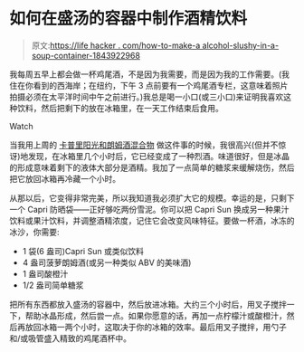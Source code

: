 # 如何在盛汤的容器中制作酒精饮料

> 原文:[https://life hacker . com/how-to-make-a alcohol-slushy-in-a-soup-container-1843922968](https://lifehacker.com/how-to-make-an-alcoholic-slushy-in-a-soup-container-1843922968)

我每周五早上都会做一杯鸡尾酒，不是因为我需要，而是因为我的工作需要。(我住在你看到的西海岸；在纽约，下午 3 点前要有一个鸡尾酒专栏，这意味着照片拍摄必须在太平洋时间中午之前进行。)我总是喝一小口(或三小口)来证明我喜欢这种饮料，然后把剩下的放在冰箱里，在一天工作结束后食用。

Watch

当我用上周的 [卡普里阳光和朗姆酒混合物](https://lifehacker.com/put-rum-in-your-capri-sun-1843758255) 做这件事的时候，我很高兴(但并不惊讶)地发现，在冰箱里几个小时后，它已经变成了一种烈酒。味道很好，但是冰晶的形成意味着剩下的液体大部分是酒精。我加了一点简单的糖浆来缓解烧伤，然后把它放回冰箱再冷藏一个小时。

从那以后，它变得非常完美，所以我知道我必须扩大它的规模。幸运的是，只剩下一个 Capri 防晒袋——正好够吃两份雪泥。你可以把 Capri Sun 换成另一种果汁饮料或果汁饮料，并调整酒精浓度，记住它会改变风味特征。要做一杯酒，冰冻的冰沙，你需要:

*   1 袋(6 盎司)Capri Sun 或类似饮料
*   4 盎司菠萝朗姆酒(或另一种类似 ABV 的美味酒)
*   1 盎司酸橙汁
*   1/2 盎司简单糖浆

把所有东西都放入盛汤的容器中，然后放进冰箱。大约三个小时后，用叉子搅拌一下，帮助冰晶形成，然后尝一点。如果你愿意的话，再加一点柠檬汁或酸橙汁，然后再放回冰箱一两个小时，这取决于你的冰箱的效率。最后用叉子搅拌，用勺子和/或吸管盛入精致的鸡尾酒杯中。